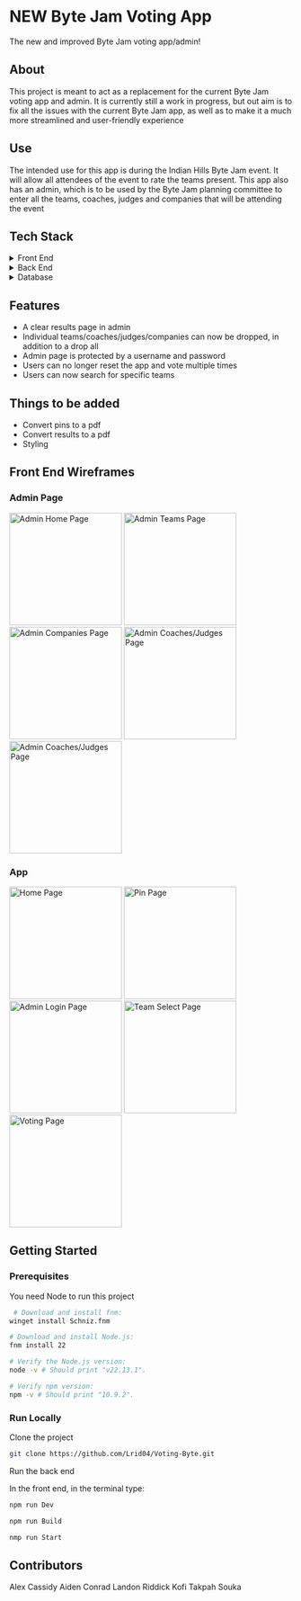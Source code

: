 # NEW Byte Jam Voting App

The new and improved Byte Jam voting app/admin!

## About

This project is meant to act as a replacement for the current Byte Jam voting app and 
admin. It is currently still a work in progress, but out aim is to fix all the issues 
with the current Byte Jam app, as well as to make it a much more streamlined and 
user-friendly experience

## Use

The intended use for this app is during the Indian Hills Byte Jam event. It will allow
all attendees of the event to rate the teams present. This app also has an admin, which
is to be used by the Byte Jam planning committee to enter all the teams, coaches, judges
and companies that will be attending the event

## Tech Stack

<details>
  <summary>Front End</summary>
  <ul>
    <li>Typescript</li>
    <li>Next.js</li>
    <li>React.js</li>
    <li>TailwindCSS</li>
  </ul>
</details>

<details>
  <summary>Back End</summary>
  <ul>
    <li>Java</li>
    <li>SpringBoot</li>
  </ul>
</details>

<details>
<summary>Database</summary>
  <ul>
    <li>SQLite</li>
  </ul>
</details>

## Features

- A clear results page in admin
- Individual teams/coaches/judges/companies can now be dropped, in addition to a drop all
- Admin page is protected by a username and password
- Users can no longer reset the app and vote multiple times
- Users can now search for specific teams

## Things to be added

- Convert pins to a pdf
- Convert results to a pdf
- Styling

## Front End Wireframes

### Admin Page

<img src="https://cdn.discordapp.com/attachments/1197560061149597787/1336733721625104428/Admin_Home_Page.png?ex=67aad08a&is=67a97f0a&hm=e5a119e69dea85a5412388cb57684be202e9890011cc20df5539b0ccd591b065&" alt="Admin Home Page" width="200"/>

<img src="https://cdn.discordapp.com/attachments/1197560061149597787/1336733721159798865/Byte_Jam_Admin_Page.png?ex=67aad08a&is=67a97f0a&hm=ac4538929d293644a42397a18a6a703ce24957a54f4b9e80969f7a456b37d344&" alt="Admin Teams Page" width="200"/>

<img src="https://cdn.discordapp.com/attachments/1197560061149597787/1336733720752816198/Company_Page.png?ex=67aad08a&is=67a97f0a&hm=ec69eea1bafb2b5ad0b79515831b555ed06b812d818dff28cf5f2ebae27b420c&" alt="Admin Companies Page" width="200"/>

<img src="https://cdn.discordapp.com/attachments/1197560061149597787/1336733720341643294/Coaches_Judges_Page.png?ex=67aad08a&is=67a97f0a&hm=f68481150fd9c8e7efa8aa47b140c9a8015f91d873ed29853cdf31117ef9017b&" alt="Admin Coaches/Judges Page" width="200"/>

<img src="https://cdn.discordapp.com/attachments/1197560061149597787/1336733718756327566/Winners_Page.png?ex=67aad089&is=67a97f09&hm=7bbaf02293fe3afcee49e93b957a1995821a35c95322afd2a7b80b8b8fb691bc&" alt="Admin Coaches/Judges Page" width="200"/>

### App

<img src="https://cdn.discordapp.com/attachments/1149333573497786459/1338528645576396800/image.png?ex=67ab6971&is=67aa17f1&hm=e71c3c9ab5faac7b4dd848b809dd0f35b57d3ba4f1b35346fa0d3afcde4d2d0f&" alt="Home Page" width="200"/>

<img src="https://cdn.discordapp.com/attachments/1197560061149597787/1336733719553245276/Voting_App_Pin.png?ex=67aad08a&is=67a97f0a&hm=b35babb899d787e6fc87482c40ad82e888a54a660f3a52077a3c611d106bf8ae&" alt="Pin Page" width="200"/>

<img src="https://cdn.discordapp.com/attachments/1197560061149597787/1336733719876341770/Admin_Sign_In.png?ex=67aad08a&is=67a97f0a&hm=ea9f74bad2815f08097e4be347233323eaf49202759166458df519d2292a4e8a&" alt="Admin Login Page" width="200"/>

<img src="https://cdn.discordapp.com/attachments/1197560061149597787/1336733719288873041/Team_Select.png?ex=67aad089&is=67a97f09&hm=8dea8190b4d4375f3798b8256a532357e26972857d0e586d850d807cfd24fb61&" alt="Team Select Page" width="200"/>

<img src="https://cdn.discordapp.com/attachments/1197560061149597787/1336733719029092473/Voting_Page.png?ex=67aad089&is=67a97f09&hm=3b5740321547e5ed7fc2321a9b31ae70dd3b9f2139ebad23b1b5278867291c3f&" alt="Voting Page" width="200"/>

## Getting Started

### Prerequisites

You need Node to run this project

```bash
 # Download and install fnm:
winget install Schniz.fnm

# Download and install Node.js:
fnm install 22

# Verify the Node.js version:
node -v # Should print "v22.13.1".

# Verify npm version:
npm -v # Should print "10.9.2".
```

### Run Locally

Clone the project
```bash
git clone https://github.com/Lrid04/Voting-Byte.git
```

Run the back end

In the front end, in the terminal type:

```bash
npm run Dev

npm run Build

nmp run Start
```

## Contributors 

Alex Cassidy
Aiden Conrad
Landon Riddick
Kofi Takpah Souka